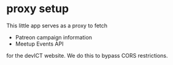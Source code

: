# proxy setup

This little app serves as a proxy to fetch  
  - Patreon campaign information
  - Meetup Events API

for the devICT website. We do this to bypass CORS restrictions.
